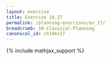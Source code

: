 ```yaml
---
layout: exercise
title: Exercise 10.17
permalink: /planning-exercises/ex_17/
breadcrumb: 10-Classical-Planning
canonical_id: ch10ex17
---
```


{% include mathjax_support %}

